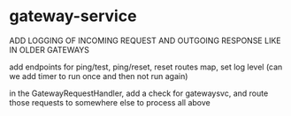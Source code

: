 # gateway-service

ADD LOGGING OF INCOMING REQUEST AND OUTGOING RESPONSE LIKE IN OLDER GATEWAYS

add endpoints for ping/test, ping/reset, reset routes map, set log level (can we add timer to run once and then not run again)

in the GatewayRequestHandler, add a check for gatewaysvc, and route those requests to somewhere else to process all above
